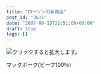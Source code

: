 ```yaml
---
title: "ローソンの新商品"
post_id: "3615"
date: "2007-09-13T21:51:00+09:00"
draft: true
tags: []
---
```



![クリックすると拡大します。](https://danmaq.com/image/mixi/2007/560806446_9_s.jpg)

マックポーク(ビーフ100％)
